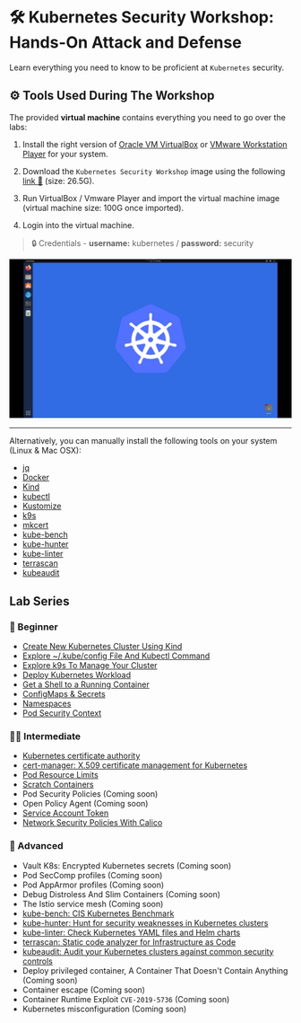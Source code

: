 # 🛠️ Kubernetes Security Workshop: Hands-On Attack and Defense

Learn everything you need to know to be proficient at `Kubernetes` security.

## ⚙️ Tools Used During The Workshop

The provided **virtual machine** contains everything you need to go over the labs:

1. Install the right version of [Oracle VM VirtualBox](https://www.virtualbox.org/wiki/Downloads) or [VMware Workstation Player](https://www.vmware.com/content/vmware/vmware-published-sites/us/products/workstation-player/workstation-player-evaluation.html.html) for your system.

1. Download the `Kubernetes Security Workshop` image using the following [link 🔗](https://drive.google.com/file/d/12IX4xGvfqgZLrtutimWqQdxpJRRzDPto/view) (size: 26.5G).

1. Run VirtualBox / Vmware Player and import the virtual machine image (virtual machine size: 100G once imported).

1. Login into the virtual machine.

> 🔒 Credentials - **username:** kubernetes / **password:** security

![virtual machine](./images/virtual-machine.jpeg)

---

Alternatively, you can manually install the following tools on your system (Linux & Mac OSX):

- [jq](https://jqlang.github.io/jq/)
- [Docker](https://docs.docker.com/engine/install/)
- [Kind](https://kind.sigs.k8s.io/docs/user/quick-start/#installation)
- [kubectl](https://kubernetes.io/docs/tasks/tools/#kubectl)
- [Kustomize](https://kustomize.io/)
- [k9s](https://k9scli.io/topics/install/)
- [mkcert](https://github.com/FiloSottile/mkcert)
- [kube-bench](https://raw.githubusercontent.com/aquasecurity/kube-bench/main/job.yaml)
- [kube-hunter](https://github.com/aquasecurity/kube-hunter)
- [kube-linter](https://github.com/stackrox/kube-linter/releases/download/v0.6.5/kube-linter-linux.tar.gz)
- [terrascan](https://github.com/tenable/terrascan/releases/download/v1.18.3/terrascan_1.18.3_Linux_x86_64.tar.gz)
- [kubeaudit](https://github.com/Shopify/kubeaudit/releases/download/v0.22.0/kubeaudit_0.22.0_linux_amd64.tar.gz)

## Lab Series

### 👶 Beginner

- [Create New Kubernetes Cluster Using Kind](./lab-1/README.md)
- [Explore ~/.kube/config File And Kubectl Command](./lab-2/README.md)
- [Explore k9s To Manage Your Cluster](./lab-3/README.md)
- [Deploy Kubernetes Workload](./lab-4/README.md)
- [Get a Shell to a Running Container](./lab-5/README.md)
- [ConfigMaps & Secrets](./lab-6/README.md)
- [Namespaces](./lab-7/README.md)
- [Pod Security Context](./lab-8/README.md)

### 👩‍💻 Intermediate

- [Kubernetes certificate authority](./lab-18/README.md)
- [cert-manager: X.509 certificate management for Kubernetes](./lab-19/README.md)
- [Pod Resource Limits](./lab-9/README.md)
- [Scratch Containers](./lab-10/README.md)
- Pod Security Policies (Coming soon)
- Open Policy Agent (Coming soon)
- [Service Account Token](./lab-11/README.md)
- [Network Security Policies With Calico](./lab-12/README.md)

### 🥷 Advanced

- Vault K8s: Encrypted Kubernetes secrets (Coming soon)
- Pod SecComp profiles (Coming soon)
- Pod AppArmor profiles (Coming soon)
- Debug Distroless And Slim Containers (Coming soon)
- The Istio service mesh (Coming soon)
- [kube-bench: CIS Kubernetes Benchmark](./lab-13/README.md)
- [kube-hunter: Hunt for security weaknesses in Kubernetes clusters](./lab-14/README.md)
- [kube-linter: Check Kubernetes YAML files and Helm charts](./lab-15/README.md)
- [terrascan: Static code analyzer for Infrastructure as Code](./lab-16/README.md)
- [kubeaudit: Audit your Kubernetes clusters against common security controls](./lab-17/README.md)
- Deploy privileged container, A Container That Doesn't Contain Anything (Coming soon)
- Container escape (Coming soon)
- Container Runtime Exploit `CVE-2019-5736` (Coming soon)
- Kubernetes misconfiguration (Coming soon)
